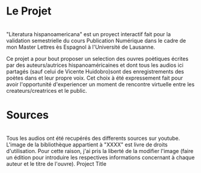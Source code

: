 # Le Projet
<br>
"Literatura hispanoamericana" est un proyect interactif fait pour la validation semestrielle du cours Publication Numérique dans le cadre de mon Master Lettres ès Espagnol à l'Université de Lausanne. 

Ce projet a pour bout proposer un selection des ouvres poètiques écrites par des auteurs/autrices hispanoaméricaines et dont tous les audios ici partagés (sauf celui de Vicente Huidobro)sont des enregistrements des poètes dans et leur propre voix. Cet choix à été expressement fait pour avoir l'opportunité d'experiencer un moment de rencontre virtuelle entre les createurs/creatrices et le public. 

# Sources
<br>
Tous les audios ont été recupérés des differents sources sur youtube. 
L'image de la bibliothèque appartient à "XXXX" est livre de droits d'utilisation. Pour cette raison, j'ai pris la liberté de la modifier l'image (faire un édition pour introduire les respectives informations concernant à chaque auteur et le titre de l'ouvre). 
Project Title


